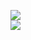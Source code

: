 [![](https://img.shields.io/badge/Made%20With-Github%20Spray-lightgrey.svg?style=for-the-badge&logo=github)](https://github.com/Annihil/github-spray#32563)  
[![](https://i.imgur.com/2DrTn0Z.gif)](https://github.com/Annihil/github-spray)